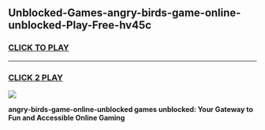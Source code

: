 
## Unblocked-Games-angry-birds-game-online-unblocked-Play-Free-hv45c
<h3>
<a href="https://premium76.site?title=angry-birds-game-online-unblocked&ref=18A">CLICK TO PLAY</a></h3>
<hr>

<h3>
<a href="https://premium76.site?title=angry-birds-game-online-unblocked&ref=18A">CLICK 2 PLAY</a>
  
</h3>

<a href="https://premium76.site?title=angry-birds-game-online-unblocked&ref=18A"><img src="https://clearcache.store/games.png"></a>


**angry-birds-game-online-unblocked games unblocked: Your Gateway to Fun and Accessible Online Gaming**
